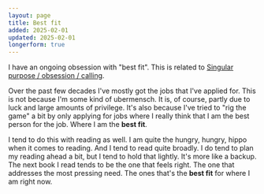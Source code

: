 ```yaml
---
layout: page
title: Best fit
added: 2025-02-01
updated: 2025-02-01
longerform: true
---
```


I have an ongoing obsession with "best fit". This is related to [Singular purpose / obsession / calling](/thinking/singular-purpose-obsession-calling/).

Over the past few decades I've mostly got the jobs that I've applied for. This is not because I'm some kind of ubermensch. It is, of course, partly due to luck and large amounts of privilege. It's also because I've tried to "rig the game" a bit by only applying for jobs where I really think that I am the best person for the job. Where I am the **best fit**.

I tend to do this with reading as well. I am quite the hungry, hungry, hippo when it comes to reading. And I tend to read quite broadly. I do tend to plan my reading ahead a bit, but I tend to hold that lightly. It's more like a backup. The next book I read tends to be the one that feels right. The one that addresses the most pressing need. The ones that's the **best fit** for where I am right now.